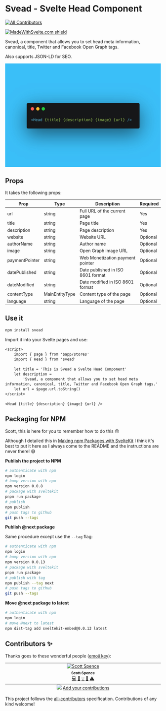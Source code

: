 # Svead - Svelte Head Component

<!-- ALL-CONTRIBUTORS-BADGE:START - Do not remove or modify this section -->

[![All Contributors](https://img.shields.io/badge/all_contributors-1-orange.svg?style=flat-square)](#contributors-)

<!-- ALL-CONTRIBUTORS-BADGE:END -->

[![MadeWithSvelte.com shield](https://madewithsvelte.com/storage/repo-shields/4099-shield.svg)](https://madewithsvelte.com/p/svead/shield-link)

Svead, a component that allows you to set head meta information,
canonical, title, Twitter and Facebook Open Graph tags.

Also supports JSON-LD for SEO.

![svead](.github/svead.jpg)

## Props

It takes the following props:

| Prop           | Type           | Description                       | Required |
| -------------- | -------------- | --------------------------------- | -------- |
| url            | string         | Full URL of the current page      | Yes      |
| title          | string         | Page title                        | Yes      |
| description    | string         | Page description                  | Yes      |
| website        | string         | Website URL                       | Optional |
| authorName     | string         | Author name                       | Optional |
| image          | string         | Open Graph image URL              | Optional |
| paymentPointer | string         | Web Monetization payment pointer  | Optional |
| datePublished  | string         | Date published in ISO 8601 format | Optional |
| dateModified   | string         | Date modified in ISO 8601 format  | Optional |
| contentType    | MainEntityType | Content type of the page          | Optional |
| language       | string         | Language of the page              | Optional |

## Use it

```bash
npm install svead
```

Import it into your Svelte pages and use:

```svelte
<script>
	import { page } from '$app/stores'
	import { Head } from 'svead'

	let title = 'This is Svead a Svelte Head Component'
	let description =
		'Svead, a component that allows you to set head meta information, canonical, title, Twitter and Facebook Open Graph tags.'
	let url = $page.url.toString()
</script>

<Head {title} {description} {image} {url} />
```

## Packaging for NPM

Scott, this is here for you to remember how to do this 🙃

Although I detailed this in
[Making npm Packages with SvelteKit](https://scottspence.com/posts/making-npm-packages-with-sveltekit)
I think it's best to put it here as I always come to the README and
the instructions are never there! 😅

**Publish the project to NPM**

```bash
# authenticate with npm
npm login
# bump version with npm
npm version 0.0.8
# package with sveltekit
pnpm run package
# publish
npm publish
# push tags to github
git push --tags
```

**Publish @next package**

Same procedure except use the `--tag` flag:

```bash
# authenticate with npm
npm login
# bump version with npm
npm version 0.0.13
# package with sveltekit
pnpm run package
# publish with tag
npm publish --tag next
# push tags to github
git push --tags
```

**Move @next package to latest**

```bash
# authenticate with npm
npm login
# move @next to latest
npm dist-tag add sveltekit-embed@0.0.13 latest
```

## Contributors ✨

Thanks goes to these wonderful people
([emoji key](https://allcontributors.org/docs/en/emoji-key)):

<!-- ALL-CONTRIBUTORS-LIST:START - Do not remove or modify this section -->
<!-- prettier-ignore-start -->
<!-- markdownlint-disable -->
<table>
  <tbody>
    <tr>
      <td align="center" valign="top" width="14.28%"><a href="https://scottspence.com/"><img src="https://avatars.githubusercontent.com/u/234708?v=4?s=100" width="100px;" alt="Scott Spence"/><br /><sub><b>Scott Spence</b></sub></a><br /><a href="https://github.com/spences10/svead/commits?author=spences10" title="Code">💻</a> <a href="https://github.com/spences10/svead/commits?author=spences10" title="Documentation">📖</a> <a href="#example-spences10" title="Examples">💡</a> <a href="#maintenance-spences10" title="Maintenance">🚧</a> <a href="https://github.com/spences10/svead/commits?author=spences10" title="Tests">⚠️</a></td>
    </tr>
  </tbody>
  <tfoot>
    <tr>
      <td align="center" size="13px" colspan="7">
        <img src="https://raw.githubusercontent.com/all-contributors/all-contributors-cli/1b8533af435da9854653492b1327a23a4dbd0a10/assets/logo-small.svg">
          <a href="https://all-contributors.js.org/docs/en/bot/usage">Add your contributions</a>
        </img>
      </td>
    </tr>
  </tfoot>
</table>

<!-- markdownlint-restore -->
<!-- prettier-ignore-end -->

<!-- ALL-CONTRIBUTORS-LIST:END -->

This project follows the
[all-contributors](https://github.com/all-contributors/all-contributors)
specification. Contributions of any kind welcome!
